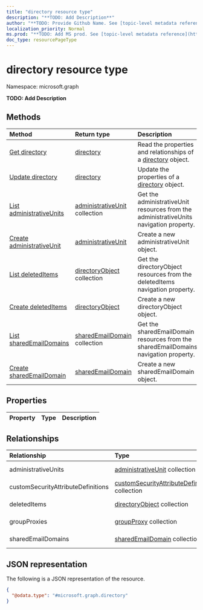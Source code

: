 ```yaml
---
title: "directory resource type"
description: "**TODO: Add Description**"
author: "**TODO: Provide Github Name. See [topic-level metadata reference](https://msgo.azurewebsites.net/add/document/guidelines/metadata.html#topic-level-metadata)**"
localization_priority: Normal
ms.prod: "**TODO: Add MS prod. See [topic-level metadata reference](https://msgo.azurewebsites.net/add/document/guidelines/metadata.html#topic-level-metadata)**"
doc_type: resourcePageType
---
```


# directory resource type

Namespace: microsoft.graph

**TODO: Add Description**

## Methods
|Method|Return type|Description|
|:---|:---|:---|
|[Get directory](../api/directory-get.md)|[directory](../resources/directory.md)|Read the properties and relationships of a [directory](../resources/directory.md) object.|
|[Update directory](../api/directory-update.md)|[directory](../resources/directory.md)|Update the properties of a [directory](../resources/directory.md) object.|
|[List administrativeUnits](../api/directory-list-administrativeunits.md)|[administrativeUnit](../resources/administrativeunit.md) collection|Get the administrativeUnit resources from the administrativeUnits navigation property.|
|[Create administrativeUnit](../api/directory-post-administrativeunits.md)|[administrativeUnit](../resources/administrativeunit.md)|Create a new administrativeUnit object.|
|[List deletedItems](../api/directory-list-deleteditems.md)|[directoryObject](../resources/directoryobject.md) collection|Get the directoryObject resources from the deletedItems navigation property.|
|[Create deletedItems](../api/directory-post-deleteditems.md)|[directoryObject](../resources/directoryobject.md)|Create a new directoryObject object.|
|[List sharedEmailDomains](../api/directory-list-sharedemaildomains.md)|[sharedEmailDomain](../resources/sharedemaildomain.md) collection|Get the sharedEmailDomain resources from the sharedEmailDomains navigation property.|
|[Create sharedEmailDomain](../api/directory-post-sharedemaildomains.md)|[sharedEmailDomain](../resources/sharedemaildomain.md)|Create a new sharedEmailDomain object.|

## Properties
|Property|Type|Description|
|:---|:---|:---|

## Relationships
|Relationship|Type|Description|
|:---|:---|:---|
|administrativeUnits|[administrativeUnit](../resources/administrativeunit.md) collection|**TODO: Add Description**|
|customSecurityAttributeDefinitions|[customSecurityAttributeDefinition](../resources/customsecurityattributedefinition.md) collection|**TODO: Add Description**|
|deletedItems|[directoryObject](../resources/directoryobject.md) collection|**TODO: Add Description**|
|groupProxies|[groupProxy](../resources/groupproxy.md) collection|**TODO: Add Description**|
|sharedEmailDomains|[sharedEmailDomain](../resources/sharedemaildomain.md) collection|**TODO: Add Description**|

## JSON representation
The following is a JSON representation of the resource.
<!-- {
  "blockType": "resource",
  "keyProperty": "id",
  "@odata.type": "microsoft.graph.directory",
  "baseType": "",
  "openType": false
}
-->
``` json
{
  "@odata.type": "#microsoft.graph.directory"
}
```

